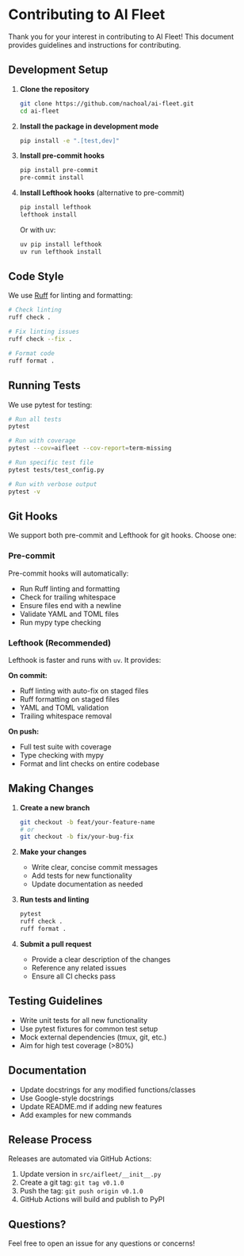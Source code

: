 # Contributing to AI Fleet

Thank you for your interest in contributing to AI Fleet! This document provides guidelines and instructions for contributing.

## Development Setup

1. **Clone the repository**
   ```bash
   git clone https://github.com/nachoal/ai-fleet.git
   cd ai-fleet
   ```

2. **Install the package in development mode**
   ```bash
   pip install -e ".[test,dev]"
   ```

3. **Install pre-commit hooks**
   ```bash
   pip install pre-commit
   pre-commit install
   ```

4. **Install Lefthook hooks** (alternative to pre-commit)
   ```bash
   pip install lefthook
   lefthook install
   ```
   
   Or with uv:
   ```bash
   uv pip install lefthook
   uv run lefthook install
   ```

## Code Style

We use [Ruff](https://github.com/astral-sh/ruff) for linting and formatting:

```bash
# Check linting
ruff check .

# Fix linting issues
ruff check --fix .

# Format code
ruff format .
```

## Running Tests

We use pytest for testing:

```bash
# Run all tests
pytest

# Run with coverage
pytest --cov=aifleet --cov-report=term-missing

# Run specific test file
pytest tests/test_config.py

# Run with verbose output
pytest -v
```

## Git Hooks

We support both pre-commit and Lefthook for git hooks. Choose one:

### Pre-commit
Pre-commit hooks will automatically:
- Run Ruff linting and formatting
- Check for trailing whitespace
- Ensure files end with a newline
- Validate YAML and TOML files
- Run mypy type checking

### Lefthook (Recommended)
Lefthook is faster and runs with `uv`. It provides:

**On commit:**
- Ruff linting with auto-fix on staged files
- Ruff formatting on staged files
- YAML and TOML validation
- Trailing whitespace removal

**On push:**
- Full test suite with coverage
- Type checking with mypy
- Format and lint checks on entire codebase

## Making Changes

1. **Create a new branch**
   ```bash
   git checkout -b feat/your-feature-name
   # or
   git checkout -b fix/your-bug-fix
   ```

2. **Make your changes**
   - Write clear, concise commit messages
   - Add tests for new functionality
   - Update documentation as needed

3. **Run tests and linting**
   ```bash
   pytest
   ruff check .
   ruff format .
   ```

4. **Submit a pull request**
   - Provide a clear description of the changes
   - Reference any related issues
   - Ensure all CI checks pass

## Testing Guidelines

- Write unit tests for all new functionality
- Use pytest fixtures for common test setup
- Mock external dependencies (tmux, git, etc.)
- Aim for high test coverage (>80%)

## Documentation

- Update docstrings for any modified functions/classes
- Use Google-style docstrings
- Update README.md if adding new features
- Add examples for new commands

## Release Process

Releases are automated via GitHub Actions:

1. Update version in `src/aifleet/__init__.py`
2. Create a git tag: `git tag v0.1.0`
3. Push the tag: `git push origin v0.1.0`
4. GitHub Actions will build and publish to PyPI

## Questions?

Feel free to open an issue for any questions or concerns!
